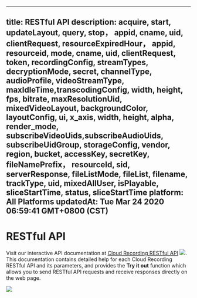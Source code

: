 
---
title: RESTful API
description: acquire, start, updateLayout, query, stop， appid, cname, uid, clientRequest, resourceExpiredHour， appid, resourceid, mode, cname, uid, clientRequest, token, recordingConfig, streamTypes, decryptionMode, secret, channelType, audioProfile, videoStreamType, maxIdleTime,transcodingConfig, width, height, fps, bitrate, maxResolutionUid, mixedVideoLayout, backgroundColor, layoutConfig, ui, x_axis, width, height, alpha, render_mode, subscribeVideoUids,subscribeAudioUids, subscribeUidGroup, storageConfig, vendor, region, bucket, accessKey, secretKey, fileNamePrefix， resourceId, sid, serverResponse, fileListMode, fileList, filename, trackType, uid, mixedAllUser, isPlayable, sliceStartTime, status, sliceStartTime 
platform: All Platforms
updatedAt: Tue Mar 24 2020 06:59:41 GMT+0800 (CST)
---
# RESTful API
Visit our interactive API documentation at [Cloud Recording RESTful API](https://docs.agora.io/en/cloud-recording/restfulapi) ![](https://web-cdn.agora.io/docs-files/1583736328279). This documentation contains detailed help for each Cloud Recording RESTful API and its parameters, and provides the **Try it out** function which allows you to send RESTful API requests and receive responses directly on the web page.


![](https://web-cdn.agora.io/docs-files/1585032370986)
